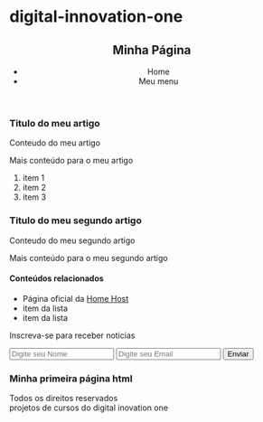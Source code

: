 # digital-innovation-one
<!DOCTYPE html>
<html>
<head>
    <title>Título da página</title>
    <meta charset="utf-8">
    <style>
        /*AQUI VAI TODO NOSSO CÓDIGO CSS*/
    </style>
</head>
<body>
<header><!--criando um cabeçalho para nossa página com um menu-->
    <h2>Minha Página</h2>
    <nav><!--vamos criar um menu utilizando listas-->
        <ul>
            <li>Home</li>
            <li>Meu menu</li>
        </ul>
    </nav><!--aqui finaliza o meu menu-->
</header>
<main>    
    <section><!--vamos criar a primeira section do meu documento-->
        <article>
            <h3>Titulo do meu artigo</h3>
            <p>Conteudo do meu artigo</p>
            <p>Mais conteúdo para o meu artigo</p>
            <ol><!--vamos criar uma lista ordenada-->
                <li>item 1</li>
                <li>item 2</li>
                <li>item 3</li>
            </ol>
        </article><!-- aqui finaliza meu primeiro artigo da section-->
        <article>
            <h3>Titulo do meu segundo artigo</h3>
            <p>Conteudo do meu segundo artigo</p>
            <p>Mais conteúdo para o meu segundo artigo</p>        
        </article><!--aqui finaliza meu segundo artigo da section-->
</section><!--aqui encerra a primeira section do meu documento-->
</main><!--aqui finaliza todo conteúdo principal do corpo da pagina-->

<aside>
    <h4>Conteúdos relacionados</h4>
    <ul>
        <li>Página oficial da <a href="https://www.homehost.com.br/">Home Host</a></li>
        <li>item da lista</li>
        <li>item da lista</li>
    </ul>
</aside>

<footer>
    <div><!--criando uma divisão para meu rodapé-->
        <p>Inscreva-se para receber noticias</p>
        <form method="post">
            <input type="text" name="nome" placeholder="Digite seu Nome">
            <input type="email" name="email" placeholder="Digite seu Email">
            <input type="submit" name="enviar" value="Enviar">
        </form>
    </div>
    <div><!--criando outra para meu rodapé-->
        <h3>Minha primeira página html</h3>
        <span>Todos os direitos reservados</span>
    </div>
</footer>

<script>
    //AQUI VAI NOSSO CÓDIGO DE SCRIPT (JAVASCRIPT)
</script>

</body>
</html>
projetos de cursos do digital inovation one
